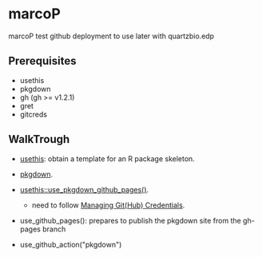 # marcoP
marcoP test github deployment to use later with quartzbio.edp

## Prerequisites

* usethis
* pkgdown
* gh (gh >= v1.2.1)
* gret 
* gitcreds

## WalkTrough

* [usethis](https://usethis.r-lib.org/): obtain a template for an R package skeleton.  

* [pkgdown](https://pkgdown.r-lib.org/articles/pkgdown.html).  

* [usethis::use_pkgdown_github_pages()](https://usethis.r-lib.org/reference/use_pkgdown.html).  
    * need to follow [Managing Git(Hub) Credentials](https://usethis.r-lib.org/articles/git-credentials.html).  

* use_github_pages(): prepares to publish the pkgdown site from the gh-pages branch

* use_github_action("pkgdown")